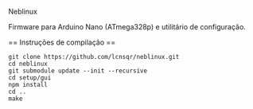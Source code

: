Neblinux

Firmware para Arduino Nano (ATmega328p) e utilitário de configuração.

== Instruções de compilação ==

    git clone https://github.com/lcnsqr/neblinux.git
    cd neblinux
    git submodule update --init --recursive
    cd setup/gui
    npm install
    cd ..
    make
